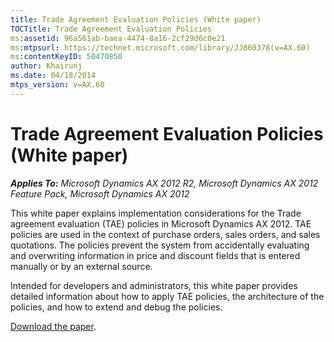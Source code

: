 ```yaml
---
title: Trade Agreement Evaluation Policies (White paper)
TOCTitle: Trade Agreement Evaluation Policies
ms:assetid: 96a561ab-baea-4474-8a16-2cf29d6c0e21
ms:mtpsurl: https://technet.microsoft.com/library/JJ860378(v=AX.60)
ms:contentKeyID: 50470850
author: Khairunj
ms.date: 04/18/2014
mtps_version: v=AX.60
---
```


# Trade Agreement Evaluation Policies (White paper) 


_**Applies To:** Microsoft Dynamics AX 2012 R2, Microsoft Dynamics AX 2012 Feature Pack, Microsoft Dynamics AX 2012_

This white paper explains implementation considerations for the Trade agreement evaluation (TAE) policies in Microsoft Dynamics AX 2012. TAE policies are used in the context of purchase orders, sales orders, and sales quotations. The policies prevent the system from accidentally evaluating and overwriting information in price and discount fields that is entered manually or by an external source.

Intended for developers and administrators, this white paper provides detailed information about how to apply TAE policies, the architecture of the policies, and how to extend and debug the policies.

[Download the paper](http://go.microsoft.com/fwlink/?linkid=252366).

  


